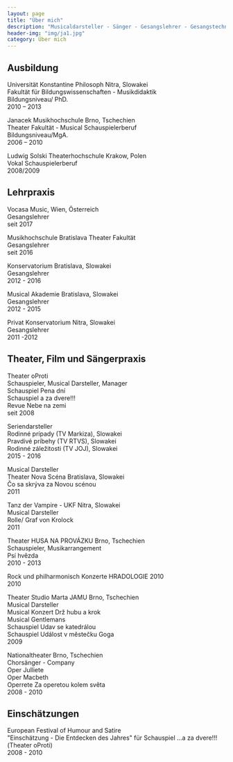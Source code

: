 ```yaml
---
layout: page
title: "Über mich"
description: "Musicaldarsteller - Sänger - Gesangslehrer - Gesangstechnik Wissenschaftler"
header-img: "img/ja1.jpg"
category: Über mich
---
```


## Ausbildung<br>
Universität Konstantine Philosoph Nitra, Slowakei <br>
Fakultät für Bildungswissenschaften - Musikdidaktik <br>
Bildungsniveau/ PhD.<br>
2010 – 2013 <br>

Janacek Musikhochschule Brno, Tschechien <br>
Theater Fakultät - Musical Schauspielerberuf <br>
Bildungsniveau/MgA.<br>
2006 – 2010 <br>

Ludwig Solski Theaterhochschule Krakow, Polen <br>
Vokal Schauspielerberuf <br>
2008/2009 <br>

## Lehrpraxis<br>
Vocasa Music, Wien, Österreich<br>
Gesangslehrer<br>
seit 2017<br>

Musikhochschule Bratislava Theater Fakultät <br>
Gesangslehrer<br>
seit 2016<br>

Konservatorium Bratislava, Slowakei<br>
Gesangslehrer<br>
2012 - 2016<br>

Musical Akademie Bratislava, Slowakei<br>
Gesangslehrer<br>
2012 - 2015<br>

Privat Konservatorium Nitra, Slowakei<br>
Gesangslehrer<br>
2011 -2012<br>

## Theater, Film und Sängerpraxis<br>
Theater oProti<br>
Schauspieler, Musical Darsteller, Manager <br>
Schauspiel Pena dní<br>
Schauspiel a za dvere!!!<br>
Revue Nebe na zemi<br>
seit 2008 <br>

Seriendarsteller<br>
Rodinné prípady (TV Markiza), Slowakei<br>
Pravdivé príbehy (TV RTVS), Slowakei<br>
Rodinné záležitosti (TV JOJ), Slowakei<br>
2015 - 2016<br>

Musical Darsteller<br>
Theater Nova Scéna Bratislava, Slowakei<br>
Čo sa skrýva za Novou scénou<br>
2011 <br>

Tanz der Vampire -  UKF Nitra, Slowakei<br>
Musical Darsteller<br>
Rolle/ Graf von Krolock<br>
2011<br>

Theater HUSA NA PROVÁZKU Brno, Tschechien<br>
Schauspieler, Musikarrangement<br>
Psí hvězda<br>
2010 - 2013<br>

Rock und philharmonisch Konzerte HRADOLOGIE 2010<br>
2010<br>

Theater Studio Marta JAMU Brno, Tschechien<br>
Musical Darsteller<br>
Musical Konzert Drž hubu a krok <br>
Musical Gentlemans<br>
Schauspiel Udav se katedrálou <br>
Schauspiel Událost v městečku Goga<br>
2009<br>

Nationaltheater Brno, Tschechien <br>
Chorsänger - Company<br>
Oper Julliete<br>
Oper Macbeth<br>
Operrete Za operetou kolem světa<br>
2008 - 2010<br>

## Einschätzungen<br>
European Festival of Humour and Satire<br>
"Einschätzung - Die Entdecken des Jahres" für Schauspiel ...a za dvere!!!(Theater oProti)<br>
2008 - 2010<br>



